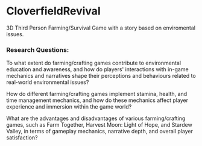 # CloverfieldRevival
3D Third Person Farming/Survival Game with a story based on enviromental issues.
### Research Questions:
To what extent do farming/crafting games contribute to environmental education and awareness, and how do players' interactions with in-game mechanics and narratives shape their perceptions and behaviours related to real-world environmental issues?

How do different farming/crafting games implement stamina, health, and time management mechanics, and how do these mechanics affect player experience and immersion within the game world?

What are the advantages and disadvantages of various farming/crafting games, such as Farm Together, Harvest Moon: Light of Hope, and Stardew Valley, in terms of gameplay mechanics, narrative depth, and overall player satisfaction?
